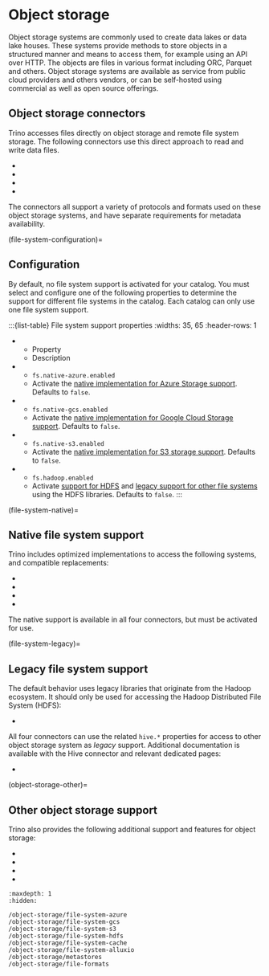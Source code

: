 # Object storage

Object storage systems are commonly used to create data lakes or data lake
houses. These systems provide methods to store objects in a structured manner
and means to access them, for example using an API over HTTP. The objects are
files in various format including ORC, Parquet and others. Object storage
systems are available as service from public cloud providers and others vendors,
or can be self-hosted using commercial as well as open source offerings.

## Object storage connectors

Trino accesses files directly on object storage and remote file system storage.
The following connectors use this direct approach to read and write data files.

* [](/connector/delta-lake)
* [](/connector/hive)
* [](/connector/hudi)
* [](/connector/iceberg)

The connectors all support a variety of protocols and formats used on these
object storage systems, and have separate requirements for metadata
availability.

(file-system-configuration)=
## Configuration

By default, no file system support is activated for your catalog. You must
select and configure one of the following properties to determine the support
for different file systems in the catalog. Each catalog can only use one file
system support.

:::{list-table} File system support properties
:widths: 35, 65
:header-rows: 1

* - Property
  - Description
* - `fs.native-azure.enabled`
  - Activate the [native implementation for Azure Storage
    support](/object-storage/file-system-azure). Defaults to `false`.
* - `fs.native-gcs.enabled`
  - Activate the [native implementation for Google Cloud Storage
    support](/object-storage/file-system-gcs). Defaults to `false`.
* - `fs.native-s3.enabled`
  - Activate the [native implementation for S3 storage
    support](/object-storage/file-system-s3). Defaults to `false`.
* - `fs.hadoop.enabled`
  - Activate [support for HDFS](/object-storage/file-system-hdfs) and [legacy
    support for other file systems](file-system-legacy) using the HDFS
    libraries. Defaults to `false`.
:::

(file-system-native)=
## Native file system support

Trino includes optimized implementations to access the following systems, and
compatible replacements:

* [](/object-storage/file-system-azure)
* [](/object-storage/file-system-gcs)
* [](/object-storage/file-system-s3)
* [](/object-storage/file-system-alluxio)

The native support is available in all four connectors, but must be activated
for use.

(file-system-legacy)=
## Legacy file system support

The default behavior uses legacy libraries that originate from the Hadoop
ecosystem. It should only be used for accessing the Hadoop Distributed File
System (HDFS):

- [](/object-storage/file-system-hdfs)

All four connectors can use the related `hive.*` properties for access to other
object storage system as *legacy* support. Additional documentation is available
with the Hive connector and relevant dedicated pages:

- [](/connector/hive)

(object-storage-other)=
## Other object storage support

Trino also provides the following additional support and features for object
storage:

* [](/object-storage/file-system-cache)
* [](/object-storage/file-system-alluxio)
* [](/object-storage/metastores)
* [](/object-storage/file-formats)

```{toctree}
:maxdepth: 1
:hidden:

/object-storage/file-system-azure
/object-storage/file-system-gcs
/object-storage/file-system-s3
/object-storage/file-system-hdfs
/object-storage/file-system-cache
/object-storage/file-system-alluxio
/object-storage/metastores
/object-storage/file-formats
```

